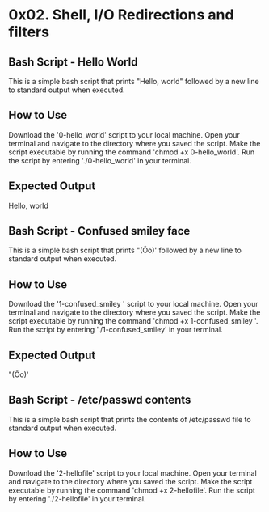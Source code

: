 # 0x02. Shell, I/O Redirections and filters

## Bash Script - Hello World
This is a simple bash script that prints "Hello, world" followed by a new line to standard output when executed.

## How to Use
Download the '0-hello_world' script to your local machine.
Open your terminal and navigate to the directory where you saved the script.
Make the script executable by running the command 'chmod +x 0-hello_world'.
Run the script by entering './0-hello_world' in your terminal.

## Expected Output
Hello, world

## Bash Script - Confused smiley face
This is a simple bash script that prints "(Ôo)' followed by a new line to standard output when executed.

## How to Use
Download the '1-confused_smiley ' script to your local machine.
Open your terminal and navigate to the directory where you saved the script.
Make the script executable by running the command 'chmod +x 1-confused_smiley '.
Run the script by entering './1-confused_smiley' in your terminal.

## Expected Output
"(Ôo)'

## Bash Script - /etc/passwd contents
This is a simple bash script that prints the contents of /etc/passwd file to standard output when executed.

## How to Use
Download the '2-hellofile' script to your local machine.
Open your terminal and navigate to the directory where you saved the script.
Make the script executable by running the command 'chmod +x 2-hellofile'.
Run the script by entering './2-hellofile' in your terminal.

